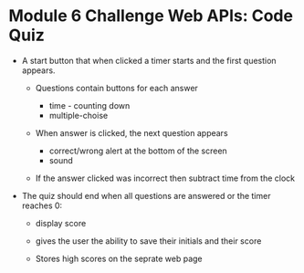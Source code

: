 # Module 6 Challenge Web APIs: Code Quiz

- A start button that when clicked a timer starts and the first question
  appears.

  - Questions contain buttons for each answer

    - time - counting down
    - multiple-choise

  - When answer is clicked, the next question appears
    - correct/wrong alert at the bottom of the screen
    - sound
  - If the answer clicked was incorrect then subtract time from the clock

- The quiz should end when all questions are answered or the timer reaches 0:

  - display score
  - gives the user the ability to save their initials and their score

  - Stores high scores on the seprate web page
